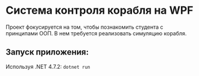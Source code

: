 # Система контроля корабля на WPF
Проект фокусируется на том, чтобы познакомить студента с принципами ООП. В нем требуется реализовать симуляцию корабля.

## Запуск приложения:
Используя .NET 4.7.2:
`dotnet run`